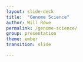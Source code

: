 ```yaml
---
layout: slide-deck
title:  "Genome Science"
author: Will Rowe
permalink: /genome-science/
group: presentation
theme: ember
transition: slide

---
```


<script type="text/template">

#### Genome Science 2018

***

# Sketching microbiomes

***

Will Rowe PhD

<br/>email: [will.rowe@stfc.ac.uk](will.rowe@stfc.ac.uk) | twitter: [wil_rowe](https://twitter.com/wil_rowe)

----

***

## Talk overview

***

* Background
 - what is data sketching?
 - how is it applied to microbial genomics?

* Sketching microbiomes
 - histosketching for fast indexing, clustering and ML
 - indexing variation graphs
 - resistome profiling

* Software and a case study
 - HULK, BANNER, GROOT & DRAX!
 - identifying neonatal dysbiosis

----

"[Analytics]() is the discovery, interpretation, and communication of meaningful patterns in data; focusing on what will happen next"

<br/>
<div align="right">
<i>wikipedia<i/>
<div/>

---

* Microbiome analytics has a [big data]() problem
  - certain questions don't scale
  - e.g. finding frequent items, counting distinct elements etc.
  - requires large time/compute resources

* Rather than bigger computers, what can we do?
 - reduce the data
 - approximate the data
 - refine our questions

---

"[Data sketching]() produces an approximate answer based on a summary ([sketch]()) of the data stream in memory"

---

* [Data sketching]() can enable microbiome analytics
 - can process data streams in small, fixed memory
 - only need a single pass of the data
 - probabilistic but with error bounds

* Recent sketching tools using MinHash ( e.g. [mash](), [sourmash]()) are great!
 - find similar genomes
 - find what's in your microbiome sample
 - build quick trees

* There are some drawbacks, especially for microbiome analytics
 - MinHash doesn't include k-mer frequency information
 - MinHash doesn't account for impact of relative set size

----

"The [histogram sketch]() (or histosketch) data structure maintains a set of  fixed size sketches to approximate the overall histogram as it is received from a data stream"

<br/>
<div align="right">
<i>Yang et al. 2017<i/>
<div/>

---

***

### Histosketching: [an overview]()

***

<img src="https://raw.githubusercontent.com/will-rowe/hulk/master/paper/img/figures/pngs/figure-1.png" width="50%">

> [Rowe, WPM et al. Streaming histogram sketching for rapid microbiome analytics. BioRxiv 2018](https://doi.org/10.1101/408070)

---

* [histosketch]() algorithm
  - designed for similarity comparisons of customer activity information
  - implemented here to process streaming k-mer spectra

* uses [consistent weighted sampling]()
 - keeps track of k-mer frequency information
 - accounts for differences in relative set size

* several applications
  - sample dissimilarity estimation
  - rapid microbiome catalogue searching
  - classification of microbiome samples in near real-time.

---

<img src="https://raw.githubusercontent.com/will-rowe/hulk/master/paper/img/figures/pngs/figure-2.png" width="50%">

* microbiome samples from the CAMI project

* histosketched in 1m30s

* histosketches cluster by body site using Jaccard similarity

---

<img src="https://raw.githubusercontent.com/will-rowe/hulk/master/paper/img/figures/pngs/figure-4.png" width="50%">

* indexed the sketches using LSH Forest scheme

* searches predominantly return samples from same body site

---

<img src="https://raw.githubusercontent.com/will-rowe/hulk/master/paper/img/misc/hulk-logo-with-text.png" width="30%">

[H]()istosketching [U]()sing [L]()ittle [K]()mers

> $ conda install hulk || [github.com/will-rowe/hulk](https://github.com/will-rowe/hulk)
<br/>
> [Rowe, WPM et al. Streaming histogram sketching for rapid microbiome analytics. BioRxiv 2018](https://doi.org/10.1101/408070)

---

<img src="https://raw.githubusercontent.com/will-rowe/banner/master/misc/logo/banner-logo-with-text.png" width="40%">

> $ conda install hulk || [github.com/will-rowe/banner](https://github.com/will-rowe/banner)

----

Once we have identified microbiomes of interest, how can we quickly check for genes of interest?

---

***

### Indexed variation graphs: [indexing]()

***

* A gene database is clustered, then converted to variation graphs

* Graph traversals are windowed and decomposed to k-mer sets

* A [MinHash signature]() is kept for each window of graph traversal

![groot-figure-1a]({{site.url}}/slides/slide-data/iror/figure-1a.png)

---

***

### Indexed variation graphs: [seeding]()

***

* Query reads are quality checked, trimmed and hashed

* The read signature is queried against the index using additional locality sensitive hashing

* Seeds are determined using ranked [Jaccard Similarity]() estimates

![groot-figure-1b]({{site.url}}/slides/slide-data/iror/figure-1b.png)

---

***

### Indexed variation graphs: [aligning]()

***

* Assumption: majority of reads do not contain novel SNPs or errors

* Hierarchical local alignment
 - exact match > shuffled seed > gapped-end alignment

* Score traversal to classify an alignment (unique, perfect etc.)

![groot-figure-1c]({{site.url}}/slides/slide-data/iror/figure-1c.png)

---

<img src="https://raw.githubusercontent.com/will-rowe/groot/master/paper/img/misc/groot-logo-with-text.png" width="30%">

[G]()raphing [R]()esistance [O]()ut [O]()f me[T]()agenomes

> $ conda install groot || [github.com/will-rowe/groot](https://github.com/will-rowe/groot)
<br/>
> [Rowe, WPM et al. Indexed variation graphs for efficient and accurate resistome profiling. Bioinformatics 2018](https://doi.org/10.1093/bioinformatics/bty387)

----

Here comes an example....

---

Change this:

* some babies are given antibiotics from birth (e.g. to treat sepsis)

* do the babies have bacteria that are resistant to these drugs?

* if so, when does this happen?

* we have timecourse samples from these babies guts
 - we can extract the collective DNA
 - from this, we can get composite samples of the bacteria genomes

---

![img]({{site.url}}/slides/slide-data/iror/tmp.jpg)

Fig 1A: Sankey visualisation of the taxonomic composition of a pre-term infant gut microbiome, sampled 18 days post initial antibiotic treatment. 1B. Subgraph single blaSHV (blaSHV-11) gene present at day 7 post initial antibiotic treatment. 1C. Subgraph of multiple blaSHV variants present at day 18 post initial antibiotic treatment. Bubbles correspond to variant nodes that bring additional extended-spectrum beta-lactamase activity to blaSHV (e.g. blaSHV-40). Node width corresponds to read coverage.

----

![img]({{site.url}}/slides/slide-data/genome-science/tool-logos.png)

----

### [Acknowledgements]()

***

| STFC | IBM Research |
| :--: | :----------: |
| Martyn Winn | Anna Carrieri |
| | Edward Pyzer-Knapp |
| | |

| Quadram Institute | Imperial College London |
| :----------------:| :---------------------: |
| Lindsay Hall | Simon Kroll |
| Cristina Alcon-Giner | Alex Shaw |
| Shabhonam Caim | Kathleen Sim |
| | |

----

#### Genome Science 2018

***

# Thanks for listening

***

<br/>email: [will.rowe@stfc.ac.uk](will.rowe@stfc.ac.uk) | software: [github.com/will-rowe](https://github.com/will-rowe)

twitter: [wil_rowe](https://twitter.com/wil_rowe) | slides: [will-rowe.github.io/genome-science](https://will-rowe.github.io/genome-science)

</script>
<section>
    <pre><code data-trim data-noescape>
    </code></pre>
</section>
